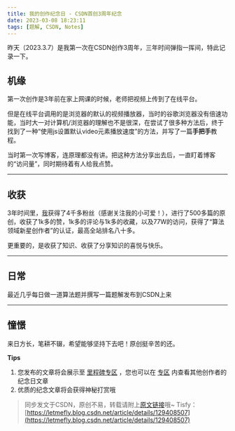 ```yaml
---
title: 我的创作纪念日 - CSDN首创3周年纪念
date: 2023-03-08 18:23:11
tags: [题解, CSDN, Notes]
---
```


昨天（2023.3.7）是我第一次在CSDN创作3周年，三年时间弹指一挥间，特此记录一下。

## 机缘
第一次创作是3年前在家上网课的时候，老师把视频上传到了在线平台。

但是在线平台调用的是浏览器的默认的视频播放器，当时的谷歌浏览器没有倍速功能，当时大一对计算机/浏览器的理解也不是很深，在尝试了很多种方法后，终于找到了一种“使用js设置默认video元素播放速度”的方法，并写了一篇**手把手**教程。

当时第一次写博客，连原理都没有讲。把这种方法分享出去后，一直盯着博客的“访问量”，同时期待着有人给我点赞。


---

## 收获

3年时间里，[我](https://letmefly.blog.csdn.net/)获得了4千多粉丝（感谢关注我的小可爱！），进行了500多篇的原创，收获了1k多的赞，1k多的评论与1k多的收藏，以及77W的访问，获得了“算法领域新星创作者”的认证，最高全站排名八十多。

更重要的，是收获了知识、收获了分享知识的喜悦与快乐。

---

## 日常

最近几乎每日做一道算法题并撰写一篇题解发布到CSDN上来



---

## 憧憬

来日方长，笔耕不辍，希望能够坚持下去吧！原创挺辛苦的还。



**Tips**

 1. 您发布的文章将会展示至  [里程碑专区](https://blog.csdn.net/rank/list/milestone) ，您也可以在   [专区](https://blog.csdn.net/rank/list/milestone)  内查看其他创作者的纪念日文章
 2. 优质的纪念文章将会获得神秘打赏哦




> 同步发文于CSDN，原创不易，转载请附上[原文链接](https://leetcode.letmefly.xyz/2023/03/08/CSDN%20-%20CSDN3THMemory/)哦~
> Tisfy：[https://letmefly.blog.csdn.net/article/details/129408507](https://letmefly.blog.csdn.net/article/details/129408507)
